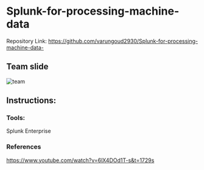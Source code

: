 # Splunk-for-processing-machine-data
Repository Link: https://github.com/varungoud2930/Splunk-for-processing-machine-data-
## Team slide
![team](https://github.com/varungoud2930/Splunk-for-processing-machine-data-/blob/master/collage.jpg)
## Instructions:
### Tools:
Splunk Enterprise
### References
https://www.youtube.com/watch?v=6lX4DOd1T-s&t=1729s
